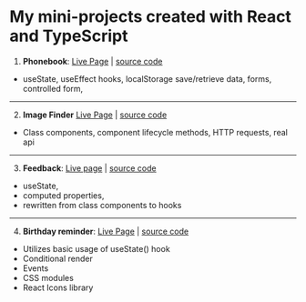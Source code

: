 # My mini-projects created with React and TypeScript
1. **Phonebook**: [Live Page](https://skochdev.github.io/goit-react-hw-04-phonebook-ts/) | [source code](https://github.com/skochdev/goit-react-hw-04-phonebook-ts)
* useState, useEffect hooks, localStorage save/retrieve data, forms, controlled form,

---

2.  **Image Finder** [Live Page](https://skochdev.github.io/goit-react-hw-03-image-finder/) | [source code](https://github.com/skochdev/goit-react-hw-03-image-finder)
* Class components, component lifecycle methods, HTTP requests, real api

---

3. **Feedback**: [Live page](https://skochdev.github.io/goit-react-hw-04-feedback-ts/) | [source code](https://github.com/skochdev/goit-react-hw-04-feedback-ts)
* useState, 
* computed properties, 
* rewritten from class components to hooks


---

4. **Birthday reminder**: [Live Page](https://skochdev.github.io/01-birthday-reminder/) | [source code](https://github.com/skochdev/01-birthday-reminder)
* Utilizes basic usage of useState() hook
*  Conditional render
*  Events
* CSS modules
* React Icons library
